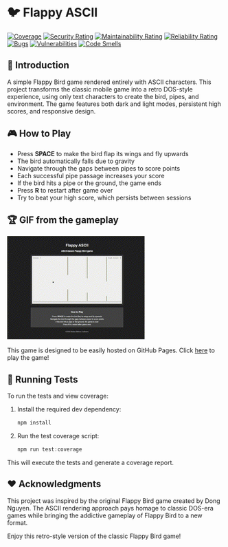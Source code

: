 # :bird: Flappy ASCII

[![Coverage](https://sonarcloud.io/api/project_badges/measure?project=bellmano_FlappyASCII&metric=coverage)](https://sonarcloud.io/summary/overall?id=bellmano_FlappyASCII)
[![Security Rating](https://sonarcloud.io/api/project_badges/measure?project=bellmano_FlappyASCII&metric=security_rating)](https://sonarcloud.io/summary/overall?id=bellmano_FlappyASCII)
[![Maintainability Rating](https://sonarcloud.io/api/project_badges/measure?project=bellmano_FlappyASCII&metric=sqale_rating)](https://sonarcloud.io/summary/overall?id=bellmano_FlappyASCII)
[![Reliability Rating](https://sonarcloud.io/api/project_badges/measure?project=bellmano_FlappyASCII&metric=reliability_rating)](https://sonarcloud.io/summary/overall?id=bellmano_FlappyASCII)
[![Bugs](https://sonarcloud.io/api/project_badges/measure?project=bellmano_FlappyASCII&metric=bugs)](https://sonarcloud.io/summary/overall?id=bellmano_FlappyASCII)
[![Vulnerabilities](https://sonarcloud.io/api/project_badges/measure?project=bellmano_FlappyASCII&metric=vulnerabilities)](https://sonarcloud.io/summary/overall?id=bellmano_FlappyASCII)
[![Code Smells](https://sonarcloud.io/api/project_badges/measure?project=bellmano_FlappyASCII&metric=code_smells)](https://sonarcloud.io/summary/overall?id=bellmano_FlappyASCII)

## :scroll: Introduction
A simple Flappy Bird game rendered entirely with ASCII characters. This project transforms the classic mobile game into a retro DOS-style experience, using only text characters to create the bird, pipes, and environment. The game features both dark and light modes, persistent high scores, and responsive design.

## :video_game: How to Play

- Press **SPACE** to make the bird flap its wings and fly upwards
- The bird automatically falls due to gravity
- Navigate through the gaps between pipes to score points
- Each successful pipe passage increases your score
- If the bird hits a pipe or the ground, the game ends
- Press **R** to restart after game over
- Try to beat your high score, which persists between sessions

## :trophy: GIF from the gameplay

<a href="https://bellmano.github.io/FlappyASCII"><img height="auto" width="auto" src="img/flappyascii.gif"></a>

This game is designed to be easily hosted on GitHub Pages. Click [here](https://bellmano.github.io/FlappyASCII) to play the game!

## :test_tube: Running Tests

To run the tests and view coverage:

1. Install the required dev dependency:
	```powershell
	npm install
	```
2. Run the test coverage script:
	```powershell
	npm run test:coverage
	```

This will execute the tests and generate a coverage report.

## :heart: Acknowledgments

This project was inspired by the original Flappy Bird game created by Dong Nguyen. The ASCII rendering approach pays homage to classic DOS-era games while bringing the addictive gameplay of Flappy Bird to a new format.

Enjoy this retro-style version of the classic Flappy Bird game!
